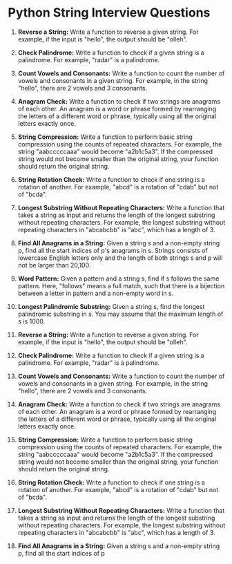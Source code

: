 # Python String Interview Questions

1. **Reverse a String:**
   Write a function to reverse a given string. For example, if the input is "hello", the output should be "olleh".

2. **Check Palindrome:**
   Write a function to check if a given string is a palindrome. For example, "radar" is a palindrome.

3. **Count Vowels and Consonants:**
   Write a function to count the number of vowels and consonants in a given string. For example, in the string "hello", there are 2 vowels and 3 consonants.

4. **Anagram Check:**
   Write a function to check if two strings are anagrams of each other. An anagram is a word or phrase formed by rearranging the letters of a different word or phrase, typically using all the original letters exactly once.

5. **String Compression:**
   Write a function to perform basic string compression using the counts of repeated characters. For example, the string "aabcccccaaa" would become "a2b1c5a3". If the compressed string would not become smaller than the original string, your function should return the original string.

6. **String Rotation Check:**
   Write a function to check if one string is a rotation of another. For example, "abcd" is a rotation of "cdab" but not of "bcda".

7. **Longest Substring Without Repeating Characters:**
   Write a function that takes a string as input and returns the length of the longest substring without repeating characters. For example, the longest substring without repeating characters in "abcabcbb" is "abc", which has a length of 3.

8. **Find All Anagrams in a String:**
   Given a string s and a non-empty string p, find all the start indices of p's anagrams in s. Strings consists of lowercase English letters only and the length of both strings s and p will not be larger than 20,100.

9. **Word Pattern:**
   Given a pattern and a string s, find if s follows the same pattern. Here, "follows" means a full match, such that there is a bijection between a letter in pattern and a non-empty word in s.

10. **Longest Palindromic Substring:**
    Given a string s, find the longest palindromic substring in s. You may assume that the maximum length of s is 1000.


11. **Reverse a String:**
   Write a function to reverse a given string. For example, if the input is "hello", the output should be "olleh".

12. **Check Palindrome:**
   Write a function to check if a given string is a palindrome. For example, "radar" is a palindrome.

13. **Count Vowels and Consonants:**
   Write a function to count the number of vowels and consonants in a given string. For example, in the string "hello", there are 2 vowels and 3 consonants.

14. **Anagram Check:**
   Write a function to check if two strings are anagrams of each other. An anagram is a word or phrase formed by rearranging the letters of a different word or phrase, typically using all the original letters exactly once.

15. **String Compression:**
   Write a function to perform basic string compression using the counts of repeated characters. For example, the string "aabcccccaaa" would become "a2b1c5a3". If the compressed string would not become smaller than the original string, your function should return the original string.

16. **String Rotation Check:**
   Write a function to check if one string is a rotation of another. For example, "abcd" is a rotation of "cdab" but not of "bcda".

17. **Longest Substring Without Repeating Characters:**
   Write a function that takes a string as input and returns the length of the longest substring without repeating characters. For example, the longest substring without repeating characters in "abcabcbb" is "abc", which has a length of 3.

18. **Find All Anagrams in a String:**
   Given a string s and a non-empty string p, find all the start indices of p

